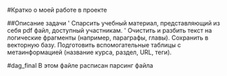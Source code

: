 #Кратко о моей работе в проекте

##Описание задачи 
' Спарсить учебный материал, представляющий из себя pdf файл, доступный участникам.
' Очистить и разбить текст на логические фрагменты (например, параграфы, главы).
Сохранить в векторную базу.
Подготовить вспомогательные таблицы с метаинформацией (название курса, раздел, URL, теги).

#dag_final
В этом файле расписан парсинг файла 
